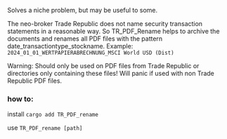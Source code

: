 Solves a niche problem, but may be useful to some.

The neo-broker Trade Republic does not name security transaction statements in a reasonable way. So TR_PDF_Rename helps to archive the documents and renames all PDF files with the pattern date_transactiontype_stockname. Example: ```2024_01_01_WERTPAPIERABRECHNUNG_MSCI World USD (Dist)```

Warning: Should only be used on PDF files from Trade Republic or directories only containing these files! Will panic if used with non Trade Republic PDF files.

### how to:
install ```cargo add TR_PDF_rename```

use ```TR_PDF_rename [path]```